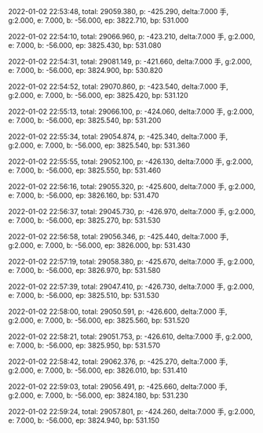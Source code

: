 2022-01-02 22:53:48, total: 29059.380, p: -425.290, delta:7.000 手, g:2.000, e: 7.000, b: -56.000, ep: 3822.710, bp: 531.000

2022-01-02 22:54:10, total: 29066.960, p: -423.210, delta:7.000 手, g:2.000, e: 7.000, b: -56.000, ep: 3825.430, bp: 531.080

2022-01-02 22:54:31, total: 29081.149, p: -421.660, delta:7.000 手, g:2.000, e: 7.000, b: -56.000, ep: 3824.900, bp: 530.820

2022-01-02 22:54:52, total: 29070.860, p: -423.540, delta:7.000 手, g:2.000, e: 7.000, b: -56.000, ep: 3825.420, bp: 531.120

2022-01-02 22:55:13, total: 29066.100, p: -424.060, delta:7.000 手, g:2.000, e: 7.000, b: -56.000, ep: 3825.540, bp: 531.200

2022-01-02 22:55:34, total: 29054.874, p: -425.340, delta:7.000 手, g:2.000, e: 7.000, b: -56.000, ep: 3825.540, bp: 531.360

2022-01-02 22:55:55, total: 29052.100, p: -426.130, delta:7.000 手, g:2.000, e: 7.000, b: -56.000, ep: 3825.550, bp: 531.460

2022-01-02 22:56:16, total: 29055.320, p: -425.600, delta:7.000 手, g:2.000, e: 7.000, b: -56.000, ep: 3826.160, bp: 531.470

2022-01-02 22:56:37, total: 29045.730, p: -426.970, delta:7.000 手, g:2.000, e: 7.000, b: -56.000, ep: 3825.270, bp: 531.530

2022-01-02 22:56:58, total: 29056.346, p: -425.440, delta:7.000 手, g:2.000, e: 7.000, b: -56.000, ep: 3826.000, bp: 531.430

2022-01-02 22:57:19, total: 29058.380, p: -425.670, delta:7.000 手, g:2.000, e: 7.000, b: -56.000, ep: 3826.970, bp: 531.580

2022-01-02 22:57:39, total: 29047.410, p: -426.730, delta:7.000 手, g:2.000, e: 7.000, b: -56.000, ep: 3825.510, bp: 531.530

2022-01-02 22:58:00, total: 29050.591, p: -426.600, delta:7.000 手, g:2.000, e: 7.000, b: -56.000, ep: 3825.560, bp: 531.520

2022-01-02 22:58:21, total: 29051.753, p: -426.610, delta:7.000 手, g:2.000, e: 7.000, b: -56.000, ep: 3825.950, bp: 531.570

2022-01-02 22:58:42, total: 29062.376, p: -425.270, delta:7.000 手, g:2.000, e: 7.000, b: -56.000, ep: 3826.010, bp: 531.410

2022-01-02 22:59:03, total: 29056.491, p: -425.660, delta:7.000 手, g:2.000, e: 7.000, b: -56.000, ep: 3824.180, bp: 531.230

2022-01-02 22:59:24, total: 29057.801, p: -424.260, delta:7.000 手, g:2.000, e: 7.000, b: -56.000, ep: 3824.940, bp: 531.150